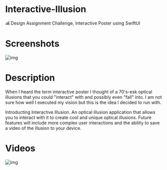 # Interactive-Illusion

ൿ Design Assignment Challenge, Interactive Poster using SwiftUI

# Screenshots

![img](https://i.imgur.com/MI7sBwfm.png)


# Description

When I heard the term interactive poster I thought of a 70's-esk optical illusions that you could "interact" with and possibly even "fall" into. I am not sure how well I executed my vision but this is the idea I decided to run with. 

Introducting Interactive Illusion. An optical illusion application that allows you to interact with it to create cool and unique optical illusions. Future features will include more complex user interactions and the ability to save a video of the illusion to your device. 

# Videos

![img](https://media.giphy.com/media/f7MvErw69arljdVVpx/giphy.gif)
